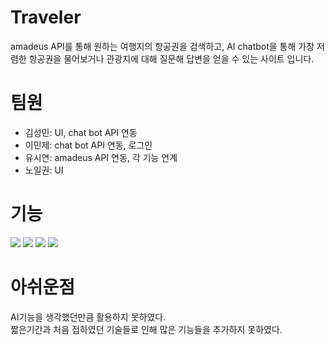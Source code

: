 # Traveler
amadeus API를 통해 원하는 여행지의 항공권을 검색하고, AI chatbot을 통해 가장 저렴한 항공권을 물어보거나 관광지에 대해 질문해 답변을 얻을 수 있는 사이트 입니다.
# 팀원
- 김성민: UI, chat bot API 연동
- 이민제: chat bot API 연동, 로그인
- 유시연: amadeus API 연동, 각 기능 연계
- 노일권: UI
# 기능
<img src="https://github.com/user-attachments/assets/bf3c7880-ffde-49d3-b999-2cdf52f43418"/>
<img src="https://github.com/user-attachments/assets/e6d1aaf1-6420-4054-abd5-50838b15c129"/>
<img src="https://github.com/user-attachments/assets/7979ddab-537b-4b63-aaf4-cafaf9454048"/>
<img src="https://github.com/user-attachments/assets/9008f0c2-0ace-48f9-ab51-fb1fcf053d6a"/>

# 아쉬운점
AI기능을 생각했던만큼 활용하지 못하였다.<br>
짧은기간과 처음 접하였던 기술들로 인해 많은 기능들을 추가하지 못하였다.<br>


